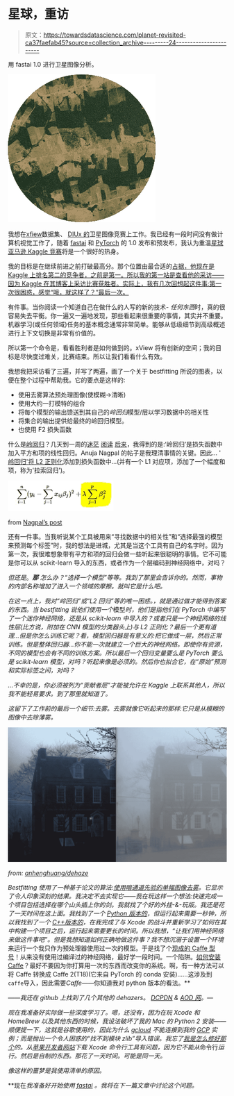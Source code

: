 # 星球，重访

> 原文：<https://towardsdatascience.com/planet-revisited-ca37faefab45?source=collection_archive---------24----------------------->

用 fastai 1.0 进行卫星图像分析。

![](img/c05e07efaa613802426eb05de0e563aa.png)

我想在[xfiew](http://xviewdataset.org)数据集、 [DIUx 的](https://www.diux.mil)卫星图像竞赛上工作。我已经有一段时间没有做计算机视觉工作了，随着 [fastai](https://www.fast.ai/2018/10/02/fastai-ai/) 和 [PyTorch](https://pytorch.org) 的 1.0 发布和预发布，我认为重温[星球亚马逊 Kaggle 竞赛](https://www.kaggle.com/c/planet-understanding-the-amazon-from-space)将是一个很好的热身。

我的目标是在继续前进之前打破最高分。那个位置由最合适的[占据，他现在是 Kaggle 上排名第二的竞争者，之前是第一。所以我的第一站是查看他的采访——因为 Kaggle 在其博客上采访比赛获胜者。实际上，我有几次回想起这件事:第一次很困惑，感觉“哦，就这样了？”最后一次。](https://www.kaggle.com/bestfitting)

有件事。当你阅读一个知道自己在做什么的人写的新的技术- *任何东西*时，真的很容易失去平衡。你一遍又一遍地发现，那些看起来很重要的事情，其实并不重要。机器学习(或任何领域)任务的基本概念通常非常简单。能够从低级细节到高级概述进行上下文切换是非常有价值的。

所以第一个命令是，看看胜利者是如何做到的。xView 将有创新的空间；我的目标是尽快度过难关，比赛结束。所以让我们看看什么有效。

我想我把采访看了三遍，并写了两遍，画了一个关于 bestfitting 所说的图表，以便在整个过程中帮助我。它的要点是这样的:

*   使用去雾算法预处理图像(使模糊→清晰)
*   使用大约一打模特的组合
*   将每个模型的输出馈送到其自己的*岭回归*模型/层以学习数据中的相关性
*   将集合的输出提供给最终的岭回归模型。
*   也使用 F2 损失函数

什么是[岭回归](https://en.wikipedia.org/wiki/Tikhonov_regularization)？几天到一周的[迷茫](https://ncss-wpengine.netdna-ssl.com/wp-content/themes/ncss/pdf/Procedures/NCSS/Ridge_Regression.pdf) [阅读](https://onlinecourses.science.psu.edu/stat857/node/155/) [后来](http://statweb.stanford.edu/~tibs/sta305files/Rudyregularization.pdf)，我得到的是:‘岭回归’是损失函数中加入平方和项的线性回归。Anuja Nagpal 的帖子是我理清事情的关键。因此… ' [岭回归'将 L2 正则化](https://hackernoon.com/practical-machine-learning-ridge-regression-vs-lasso-a00326371ece#f0f7)添加到损失函数中…(并有一个 L1 对应项，添加了一个幅度和项，称为'拉索回归')。

![](img/1ea20f0f93a036fbf0cfae33715c869b.png)

from [Nagpal’s post](/l1-and-l2-regularization-methods-ce25e7fc831c)

还有一件事。当我听说某个工具被用来“寻找数据中的相关性”和“选择最强的模型来预测每个标签”时，我的想法是进城，尤其是当这个工具有自己的名字时。因为第一次，我很难想象带有平方和项的回归会做一些听起来很聪明的事情。它不可能是你可以从 scikit-learn 导入的东西，或者作为一个层编码到神经网络中，对吗？

*但还是*。****那*** 怎么办？“选择一个模型”等等。我到了那里会告诉你的。然而，事物的内部名称增加了进入一个领域的摩擦。就叫它是什么吧。*

*在这一点上，我对“岭回归”或“L2 回归”等的唯一困惑。，就是通过做才能得到答案的东西。当 bestfitting 说他们使用一个*模型*时，他们是指他们在 PyTorch 中编写了一个迷你神经网络，还是从 scikit-learn 中导入的？或者只是一个神经网络的线性层(比方说，附加在 CNN 模型的分类器头上)与 L2 正则化？最后一个更有道理…但是你怎么训练它呢？看，模型回归器是有意义的:把它做成一层，然后正常训练。但是整体回归器…你不能一次就建立一个巨大的神经网络。即使你有资源，不同的模型也会有不同的训练方案。所以最后一个回归变量要么是 PyTorch 要么是 scikit-learn 模型，对吗？听起来像是必须的。然后你也拟合它，在“原始”预测和实际标签之间，对吗？*

*…不幸的是，你必须被列为“贡献者层”才能被允许在 Kaggle 上联系其他人，所以我不能轻易要求。到了那里就知道了。*

*这留下了工作前的最后一个细节:去雾。去雾就像它听起来的那样:它只是从模糊的图像中去除薄雾。*

*![](img/c3ff6831ed2394739d8a167c913ac318.png)*

*from: [anhenghuang/dehaze](https://github.com/anhenghuang/dehaze/tree/master/image)*

*Bestfitting 使用了一种基于论文的算法:[使用暗通道先验的单幅图像去雾](https://www.robots.ox.ac.uk/~vgg/rg/papers/hazeremoval.pdf)。它显示了令人印象深刻的结果。我决定不去实现它——我在玩这样一个想法:快速完成一个项目包括选择在哪个山头插上你的剑。我就找了个好的外挂-&-玩版。我还是花了一天时间在这上面。我找到了一个 [Python 版本的](https://github.com/anhenghuang/dehaze)，但运行起来需要一秒钟，所以我找到了一个 [C++版本的](https://github.com/cedarz/DeHaze)，在我完成了与 Xcode 的战斗并重新学习了如何在其中构建一个项目之后，运行起来需要更长的时间。所以我想，“让我们用神经网络来做这件事吧”。但是我想知道如何正确地做这件事？我不想沉溺于设置一个环境*来运行一个我只作为预处理器使用过一次的模型。于是找了个[现成的 Caffe 型号](https://github.com/zlinker/DehazeNet)！从来没有使用过编译过的神经网络，最好学一段时间。一个陷阱。[如何安装](http://caffe.berkeleyvision.org/installation.html)[Caffe](http://installing-caffe-the-right-way.wikidot.com/start)？最好不要因为你打算用一次的东西而改变你的系统。啊，有一种方法可以将 Caffe 转换成 Caffe 2(T18)(它来自 PyTorch 的 conda 安装)……这涉及到`caffe`导入，因此需要*Caffe*——你知道我对 python 版本的看法。**

*——我还在 github 上找到了几个其他的 dehazers。 [DCPDN](https://github.com/hezhangsprinter/DCPDN) & [AOD 网](https://github.com/TheFairBear/PyTorch-Image-Dehazing)。—*

*现在我准备好实际做一些深度学习了。嗯，还没有，因为在玩 Xcode 和 HomeBrew 以及其他东西的时候，我设法破坏了我的 Mac 的 Python 2 安装——顺便提一下，这就是谷歌使用的，因此为什么 [gcloud](https://cloud.google.com/sdk/gcloud/) 不能连接到我的 [GCP](https://cloud.google.com/compute/) 实例；而是抛出一个令人困惑的“找不到模块 zlib”导入错误。我忘了[我是怎么修好那个](https://github.com/Homebrew/homebrew-core/issues/29176#issuecomment-398656987)的。从[苹果开发者网站](https://developer.apple.com/downloads/more)下载 Xcode 命令行工具有问题，因为它不能从*命令行*运行。然后是自制的东西。那花了一天时间。可能是同一天。*

*像这样的噩梦是我使用清单的原因。*

**现在*我准备好开始使用 [fastai](https://docs.fast.ai) 。我将在下一篇文章中讨论这个问题。*